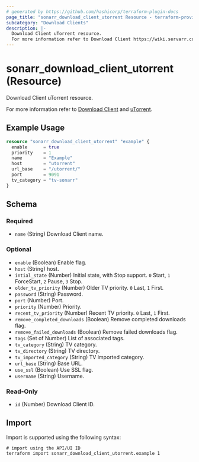```yaml
---
# generated by https://github.com/hashicorp/terraform-plugin-docs
page_title: "sonarr_download_client_utorrent Resource - terraform-provider-sonarr"
subcategory: "Download Clients"
description: |-
  Download Client uTorrent resource.
  For more information refer to Download Client https://wiki.servarr.com/sonarr/settings#download-clients and uTorrent https://wiki.servarr.com/sonarr/supported#utorrent.
---
```


# sonarr_download_client_utorrent (Resource)

<!-- subcategory:Download Clients -->Download Client uTorrent resource.
For more information refer to [Download Client](https://wiki.servarr.com/sonarr/settings#download-clients) and [uTorrent](https://wiki.servarr.com/sonarr/supported#utorrent).

## Example Usage

```terraform
resource "sonarr_download_client_utorrent" "example" {
  enable      = true
  priority    = 1
  name        = "Example"
  host        = "utorrent"
  url_base    = "/utorrent/"
  port        = 9091
  tv_category = "tv-sonarr"
}
```

<!-- schema generated by tfplugindocs -->
## Schema

### Required

- `name` (String) Download Client name.

### Optional

- `enable` (Boolean) Enable flag.
- `host` (String) host.
- `intial_state` (Number) Initial state, with Stop support. `0` Start, `1` ForceStart, `2` Pause, `3` Stop.
- `older_tv_priority` (Number) Older TV priority. `0` Last, `1` First.
- `password` (String) Password.
- `port` (Number) Port.
- `priority` (Number) Priority.
- `recent_tv_priority` (Number) Recent TV priority. `0` Last, `1` First.
- `remove_completed_downloads` (Boolean) Remove completed downloads flag.
- `remove_failed_downloads` (Boolean) Remove failed downloads flag.
- `tags` (Set of Number) List of associated tags.
- `tv_category` (String) TV category.
- `tv_directory` (String) TV directory.
- `tv_imported_category` (String) TV imported category.
- `url_base` (String) Base URL.
- `use_ssl` (Boolean) Use SSL flag.
- `username` (String) Username.

### Read-Only

- `id` (Number) Download Client ID.

## Import

Import is supported using the following syntax:

```shell
# import using the API/UI ID
terraform import sonarr_download_client_utorrent.example 1
```

